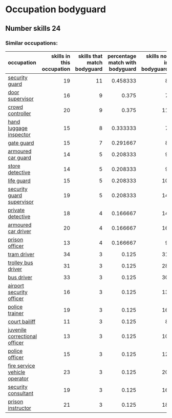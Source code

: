 # Occupation bodyguard
## Number skills 24
### Similar occupations:
| occupation                                                        |   skills in this occupation |   skills that match bodyguard |   percentage match with bodyguard |   skills not in bodyguard |
|:------------------------------------------------------------------|----------------------------:|------------------------------:|----------------------------------:|--------------------------:|
| [security guard](security_guard.md)                               |                          19 |                            11 |                          0.458333 |                         8 |
| [door supervisor](door_supervisor.md)                             |                          16 |                             9 |                          0.375    |                         7 |
| [crowd controller](crowd_controller.md)                           |                          20 |                             9 |                          0.375    |                        11 |
| [hand luggage inspector](hand_luggage_inspector.md)               |                          15 |                             8 |                          0.333333 |                         7 |
| [gate guard](gate_guard.md)                                       |                          15 |                             7 |                          0.291667 |                         8 |
| [armoured car guard](armoured_car_guard.md)                       |                          14 |                             5 |                          0.208333 |                         9 |
| [store detective](store_detective.md)                             |                          14 |                             5 |                          0.208333 |                         9 |
| [life guard](life_guard.md)                                       |                          15 |                             5 |                          0.208333 |                        10 |
| [security guard supervisor](security_guard_supervisor.md)         |                          19 |                             5 |                          0.208333 |                        14 |
| [private detective](private_detective.md)                         |                          18 |                             4 |                          0.166667 |                        14 |
| [armoured car driver](armoured_car_driver.md)                     |                          20 |                             4 |                          0.166667 |                        16 |
| [prison officer](prison_officer.md)                               |                          13 |                             4 |                          0.166667 |                         9 |
| [tram driver](tram_driver.md)                                     |                          34 |                             3 |                          0.125    |                        31 |
| [trolley bus driver](trolley_bus_driver.md)                       |                          31 |                             3 |                          0.125    |                        28 |
| [bus driver](bus_driver.md)                                       |                          33 |                             3 |                          0.125    |                        30 |
| [airport security officer](airport_security_officer.md)           |                          16 |                             3 |                          0.125    |                        13 |
| [police trainer](police_trainer.md)                               |                          19 |                             3 |                          0.125    |                        16 |
| [court bailiff](court_bailiff.md)                                 |                          11 |                             3 |                          0.125    |                         8 |
| [juvenile correctional officer](juvenile_correctional_officer.md) |                          13 |                             3 |                          0.125    |                        10 |
| [police officer](police_officer.md)                               |                          15 |                             3 |                          0.125    |                        12 |
| [fire service vehicle operator](fire_service_vehicle_operator.md) |                          23 |                             3 |                          0.125    |                        20 |
| [security consultant](security_consultant.md)                     |                          19 |                             3 |                          0.125    |                        16 |
| [prison instructor](prison_instructor.md)                         |                          21 |                             3 |                          0.125    |                        18 |
